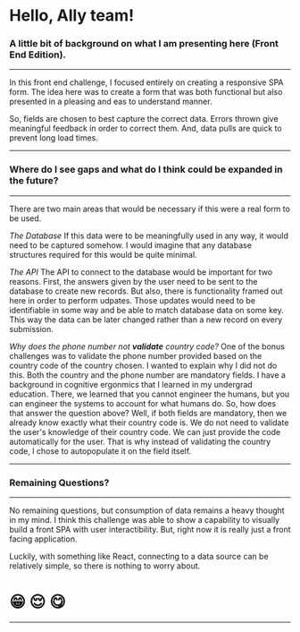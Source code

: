 # **Hello, Ally team!**

### **A little bit of background on what I am presenting here (Front End Edition).**
---

In this front end challenge, I focused entirely on creating
a responsive SPA form. The idea here was to create a form
that was both functional but also presented in a pleasing
and eas to understand manner. 

So, fields are chosen to best capture the correct data. Errors
thrown give meaningful feedback in order to correct them. And,
data pulls are quick to prevent long load times. 

---


### **Where do I see gaps and what do I think could be expanded in the future?**
---

There are two main areas that would be necessary if this were
a real form to be used. 

*The Database*
If this data were to be meaningfully used in any way, it would
need to be captured somehow. I would imagine that any database
structures required for this would be quite minimal. 

*The API*
The API to connect to the database would be important for
two reasons. First, the answers given by the user need to be 
sent to the database to create new records. But also, there
is functionality framed out here in order to perform udpates. 
Those updates would need to be identifiable in some way and 
be able to match database data on some key. This way the data
can be later changed rather than a new record on every submission. 

*Why does the phone number not **validate** country code?*
One of the bonus challenges was to validate the phone number
provided based on the country code of the country chosen. 
I wanted to explain why I did not do this. Both the country
and the phone number are mandatory fields. I have a background
in cognitive ergonmics that I learned in my undergrad education. 
There, we learned that you cannot engineer the humans, but you 
can engineer the systems to account for what humans do. So, 
how does that answer the question above? Well, if both fields
are mandatory, then we already know exactly what their country
code is. We do not need to validate the user's knowledge of
their country code. We can just provide the code automatically
for the user. That is why instead of validating the country
code, I chose to autopopulate it on the field itself. 

---


### **Remaining Questions?**
---

No remaining questions, but consumption of data remains a heavy
thought in my mind. I think this challenge was able to show a
capability to visually build a front SPA with user interactibility.
But, right now it is really just a front facing application. 

Luckily, with something like React, connecting to a data source
can be relatively simple, so there is nothing to worry about. 

# 😁 😌 😋

---
